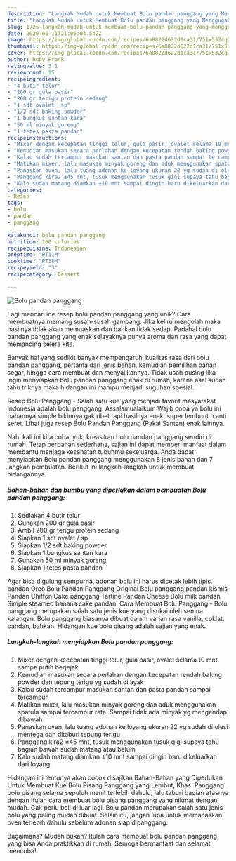 ```yaml
---
description: "Langkah Mudah untuk Membuat Bolu pandan panggang yang Menggugah Selera"
title: "Langkah Mudah untuk Membuat Bolu pandan panggang yang Menggugah Selera"
slug: 1725-langkah-mudah-untuk-membuat-bolu-pandan-panggang-yang-menggugah-selera
date: 2020-06-11T21:05:04.542Z
image: https://img-global.cpcdn.com/recipes/6a8822d622d1ca31/751x532cq70/bolu-pandan-panggang-foto-resep-utama.jpg
thumbnail: https://img-global.cpcdn.com/recipes/6a8822d622d1ca31/751x532cq70/bolu-pandan-panggang-foto-resep-utama.jpg
cover: https://img-global.cpcdn.com/recipes/6a8822d622d1ca31/751x532cq70/bolu-pandan-panggang-foto-resep-utama.jpg
author: Ruby Frank
ratingvalue: 3.1
reviewcount: 15
recipeingredient:
- "4 butir telur"
- "200 gr gula pasir"
- "200 gr terigu protein sedang"
- "1 sdt ovalet  sp"
- "1/2 sdt baking powder"
- "1 bungkus santan kara"
- "50 ml minyak goreng"
- "1 tetes pasta pandan"
recipeinstructions:
- "Mixer dengan kecepatan tinggi telur, gula pasir, ovalet selama 10 mnt sampe putih berjejak"
- "Kemudian masukan secara perlahan dengan kecepatan rendah baking powder dan tepung terigu yg sudah di ayak"
- "Kalau sudah tercampur masukan santan dan pasta pandan sampai tercampur"
- "Matikan mixer, lalu masukan minyak goreng dan aduk menggunakan spatula sampai tercampur rata. Sampai tidak ada minyak yg mengendap dibawah"
- "Panaskan oven, lalu tuang adonan ke loyang ukuran 22 yg sudah di olesi mentega dan ditaburi tepung terigu"
- "Panggang kira2 ±45 mnt, tusuk menggunakan tusuk gigi supaya tahu bagian bawah sudah matang atau belum"
- "Kalo sudah matang diamkan ±10 mnt sampai dingin baru dikeluarkan dari loyang"
categories:
- Resep
tags:
- bolu
- pandan
- panggang

katakunci: bolu pandan panggang 
nutrition: 160 calories
recipecuisine: Indonesian
preptime: "PT11M"
cooktime: "PT38M"
recipeyield: "3"
recipecategory: Dessert

---
```



![Bolu pandan panggang](https://img-global.cpcdn.com/recipes/6a8822d622d1ca31/751x532cq70/bolu-pandan-panggang-foto-resep-utama.jpg)

Lagi mencari ide resep bolu pandan panggang yang unik? Cara membuatnya memang susah-susah gampang. Jika keliru mengolah maka hasilnya tidak akan memuaskan dan bahkan tidak sedap. Padahal bolu pandan panggang yang enak selayaknya punya aroma dan rasa yang dapat memancing selera kita.

Banyak hal yang sedikit banyak mempengaruhi kualitas rasa dari bolu pandan panggang, pertama dari jenis bahan, kemudian pemilihan bahan segar, hingga cara membuat dan menyajikannya. Tidak usah pusing jika ingin menyiapkan bolu pandan panggang enak di rumah, karena asal sudah tahu triknya maka hidangan ini mampu menjadi suguhan spesial.

Resep Bolu Panggang - Salah satu kue yang menjadi favorit masyarakat Indonesia adalah bolu panggang. Assalamualaikum Wajib coba ya.bolu ini bahannya simple bikinnya gak ribet tapi hasilnya enak, super lembuut n anti seret. Lihat juga resep Bolu Pandan Panggang (Pakai Santan) enak lainnya.


Nah, kali ini kita coba, yuk, kreasikan bolu pandan panggang sendiri di rumah. Tetap berbahan sederhana, sajian ini dapat memberi manfaat dalam membantu menjaga kesehatan tubuhmu sekeluarga. Anda dapat menyiapkan Bolu pandan panggang menggunakan 8 jenis bahan dan 7 langkah pembuatan. Berikut ini langkah-langkah untuk membuat hidangannya.

<!--inarticleads1-->

##### Bahan-bahan dan bumbu yang diperlukan dalam pembuatan Bolu pandan panggang:

1. Sediakan 4 butir telur
1. Gunakan 200 gr gula pasir
1. Ambil 200 gr terigu protein sedang
1. Siapkan 1 sdt ovalet / sp
1. Siapkan 1/2 sdt baking powder
1. Siapkan 1 bungkus santan kara
1. Gunakan 50 ml minyak goreng
1. Siapkan 1 tetes pasta pandan


Agar bisa digulung sempurna, adonan bolu ini harus dicetak lebih tipis. pandan Oreo Bolu Pandan Panggang Original Bolu panggang pandan kismis Pandan Chiffon Cake panggang Tartine Pandan Cheese Bolu milk pandan Simple steamed banana cake pandan. Cara Membuat Bolu Panggang - Bolu panggang merupakan salah satu jenis kue yang disukai oleh semua kalangan. Bolu panggang biasanya dibuat dalam varian rasa vanilla, coklat, pandan, bahkan. Hidangan kue bolu pisang adalah sajian yang enak. 

<!--inarticleads2-->

##### Langkah-langkah menyiapkan Bolu pandan panggang:

1. Mixer dengan kecepatan tinggi telur, gula pasir, ovalet selama 10 mnt sampe putih berjejak
1. Kemudian masukan secara perlahan dengan kecepatan rendah baking powder dan tepung terigu yg sudah di ayak
1. Kalau sudah tercampur masukan santan dan pasta pandan sampai tercampur
1. Matikan mixer, lalu masukan minyak goreng dan aduk menggunakan spatula sampai tercampur rata. Sampai tidak ada minyak yg mengendap dibawah
1. Panaskan oven, lalu tuang adonan ke loyang ukuran 22 yg sudah di olesi mentega dan ditaburi tepung terigu
1. Panggang kira2 ±45 mnt, tusuk menggunakan tusuk gigi supaya tahu bagian bawah sudah matang atau belum
1. Kalo sudah matang diamkan ±10 mnt sampai dingin baru dikeluarkan dari loyang


Hidangan ini tentunya akan cocok disajikan Bahan-Bahan yang Diperlukan Untuk Membuat Kue Bolu Pisang Panggang yang Lembut, Khas. Panggang bolu pisang selama sepuluh menit terlebih dahulu, lalu taburi bagian atasnya dengan Itulah cara membuat bolu pisang panggang yang nikmat dengan mudah. Gak perlu beli di luar lagi. Bolu pandan merupakan salah satu jenis bolu yang paling mudah dibuat. Selain itu, jangan lupa untuk memanaskan oven terlebih dahulu sebelum adonan siap dipanggang. 

Bagaimana? Mudah bukan? Itulah cara membuat bolu pandan panggang yang bisa Anda praktikkan di rumah. Semoga bermanfaat dan selamat mencoba!
